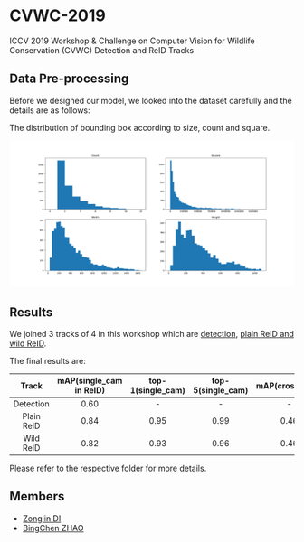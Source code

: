 # CVWC-2019
ICCV 2019 Workshop &amp; Challenge on Computer Vision for Wildlife Conservation (CVWC) Detection and ReID Tracks

## Data Pre-processing
Before we designed our model, we looked into the dataset carefully and the details are as follows:

The distribution of bounding box according to size, count and square.

![Details](https://github.com/ElegantLin/CVWC-2019/blob/master/doc/Figure_1.png)

## Results

We joined 3 tracks of 4 in this workshop which are [detection](https://github.com/ElegantLin/CVWC-2019/tree/master/detection), [plain ReID and wild ReID](https://github.com/ElegantLin/CVWC-2019/tree/master/reid). 

The final results are:

|   Track    | mAP(single_cam in ReID) | top-1(single_cam) | top-5(single_cam) | mAP(cross_cam) | top-1(single_cam) | top-5(cross_cam) | FLOP  | Param |
| :--------: | :---------------------: | :---------------: | :---------------: | :------------: | :---------------: | :--------------: | :---: | :---: |
| Detection  |          0.60           |         -         |         -         |       -        |         -         |        -         | 45.0M | 245.3 |
| Plain ReID |          0.84           |       0.95        |       0.99        |      0.46      |       0.87        |       0.93       |   -   |   -   |
| Wild ReID  |          0.82           |       0.93        |       0.96        |      0.46      |       0.84        |       0.90       |   -   |   -   |

Please refer to the respective folder for more details.

## Members
* [Zonglin DI](mailto:1452640@tongji.edu.cn)
* [BingChen ZHAO](mailto:zhaobc@tongji.edu.cn)
